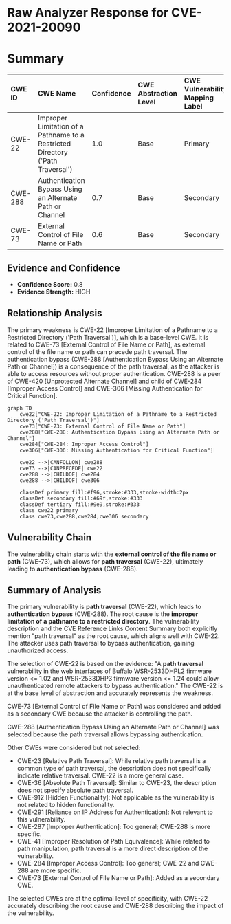 # Raw Analyzer Response for CVE-2021-20090

# Summary
| CWE ID  | CWE Name                                                                                      | Confidence | CWE Abstraction Level | CWE Vulnerability Mapping Label | CWE-Vulnerability Mapping Notes |
| :-------- | :--------------------------------------------------------------------------------------------- | :---------- | :----------------------- | :----------------------------- | :-------------------------------- |
| CWE-22    | Improper Limitation of a Pathname to a Restricted Directory ('Path Traversal')               | 1.0         | Base                     | Primary                       | Allowed                           |
| CWE-288   | Authentication Bypass Using an Alternate Path or Channel                                      | 0.7         | Base                     | Secondary                     | Allowed                           |
| CWE-73    | External Control of File Name or Path                                                        | 0.6         | Base                     | Secondary                     | Allowed                           |

## Evidence and Confidence

*   **Confidence Score:** 0.8
*   **Evidence Strength:** HIGH

## Relationship Analysis
The primary weakness is CWE-22 [Improper Limitation of a Pathname to a Restricted Directory ('Path Traversal')], which is a base-level CWE. It is related to CWE-73 [External Control of File Name or Path], as external control of the file name or path can precede path traversal. The authentication bypass (CWE-288 [Authentication Bypass Using an Alternate Path or Channel]) is a consequence of the path traversal, as the attacker is able to access resources without proper authentication. CWE-288 is a peer of CWE-420 [Unprotected Alternate Channel] and child of CWE-284 [Improper Access Control] and CWE-306 [Missing Authentication for Critical Function].

```mermaid
graph TD
    cwe22["CWE-22: Improper Limitation of a Pathname to a Restricted Directory ('Path Traversal')"]
    cwe73["CWE-73: External Control of File Name or Path"]
    cwe288["CWE-288: Authentication Bypass Using an Alternate Path or Channel"]
    cwe284["CWE-284: Improper Access Control"]
    cwe306["CWE-306: Missing Authentication for Critical Function"]
    
    cwe22 -->|CANFOLLOW| cwe288
    cwe73 -->|CANPRECEDE| cwe22
    cwe288 -->|CHILDOF| cwe284
    cwe288 -->|CHILDOF| cwe306
    
    classDef primary fill:#f96,stroke:#333,stroke-width:2px
    classDef secondary fill:#69f,stroke:#333
    classDef tertiary fill:#9e9,stroke:#333
    class cwe22 primary
    class cwe73,cwe288,cwe284,cwe306 secondary
```

## Vulnerability Chain
The vulnerability chain starts with the **external control of the file name or path** (CWE-73), which allows for **path traversal** (CWE-22), ultimately leading to **authentication bypass** (CWE-288).

## Summary of Analysis
The primary vulnerability is **path traversal** (CWE-22), which leads to **authentication bypass** (CWE-288). The root cause is the **improper limitation of a pathname to a restricted directory**. The vulnerability description and the CVE Reference Links Content Summary both explicitly mention "path traversal" as the root cause, which aligns well with CWE-22. The attacker uses path traversal to bypass authentication, gaining unauthorized access.

The selection of CWE-22 is based on the evidence: "A **path traversal** vulnerability in the web interfaces of Buffalo WSR-2533DHPL2 firmware version <= 1.02 and WSR-2533DHP3 firmware version <= 1.24 could allow unauthenticated remote attackers to bypass authentication." The CWE-22 is at the base level of abstraction and accurately represents the weakness.

CWE-73 [External Control of File Name or Path] was considered and added as a secondary CWE because the attacker is controlling the path.

CWE-288 [Authentication Bypass Using an Alternate Path or Channel] was selected because the path traversal allows bypassing authentication.

Other CWEs were considered but not selected:

*   CWE-23 [Relative Path Traversal]: While relative path traversal is a common type of path traversal, the description does not specifically indicate relative traversal. CWE-22 is a more general case.
*   CWE-36 [Absolute Path Traversal]: Similar to CWE-23, the description does not specify absolute path traversal.
*   CWE-912 [Hidden Functionality]: Not applicable as the vulnerability is not related to hidden functionality.
*   CWE-291 [Reliance on IP Address for Authentication]: Not relevant to this vulnerability.
*   CWE-287 [Improper Authentication]: Too general; CWE-288 is more specific.
*   CWE-41 [Improper Resolution of Path Equivalence]: While related to path manipulation, path traversal is a more direct description of the vulnerability.
*   CWE-284 [Improper Access Control]: Too general; CWE-22 and CWE-288 are more specific.
*   CWE-73 [External Control of File Name or Path]: Added as a secondary CWE.

The selected CWEs are at the optimal level of specificity, with CWE-22 accurately describing the root cause and CWE-288 describing the impact of the vulnerability.